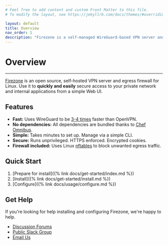 ```yaml
---
# Feel free to add content and custom Front Matter to this file.
# To modify the layout, see https://jekyllrb.com/docs/themes/#overriding-theme-defaults

layout: default
title: Overview
nav_order: 1
description: "Firezone is a self-managed WireGuard-based VPN server and Linux firewall designed for simplicity and security."
---
```


# Overview
---

[Firezone](https://firez.one) is an open source, self-hosted VPN server and
egress firewall for Linux. Use it to **quickly and easily** secure access to
your private network and internal applications from a simple Web UI.

## Features

- **Fast:** Uses WireGuard to be [3-4 times](https://wireguard.com/performance/) faster than OpenVPN.
- **No dependencies:** All dependencies are bundled thanks to
    [Chef Omnibus](https://github.com/chef/omnibus).
- **Simple:** Takes minutes to set up. Manage via a simple CLI.
- **Secure:** Runs unprivileged. HTTPS enforced. Encrypted cookies.
- **Firewall included:** Uses Linux [nftables](https://netfilter.org) to block
    unwanted egress traffic.

## Quick Start

1. [Prepare for install]({% link docs/get-started/index.md %})
2. [Install]({% link docs/get-started/install.md %})
3. [Configure]({% link docs/usage/configure.md %})

## Get Help

If you're looking for help installing and configuring Firezone, we're happy to
help.

* [Discussion Forums](https://discourse.firez.one/)
* [Public Slack Group](https://join.slack.com/t/firezone-users/shared_invite/zt-111043zus-j1lP_jP5ohv52FhAayzT6w)
* [Email Us](mailto:team@firez.one)
